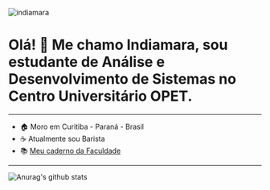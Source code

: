 ![indiamara](https://user-images.githubusercontent.com/57465331/120900948-28b93400-c60e-11eb-8964-fde257d81f5e.png)

<h1>Olá! 👋 Me chamo Indiamara, sou estudante de Análise e Desenvolvimento de Sistemas no Centro Universitário OPET.</h1>

---
- 🏠 Moro em Curitiba - Paraná - Brasil
- ☕ Atualmente sou Barista
- 📚 <a href="https://www.notion.so/indiamara/An-lise-e-Desenvolvimento-de-Sistemas-bd6e80e0fb3c415ca165ee4cc0117e2a"> Meu caderno da Faculdade</a>

---
![Anurag's github stats](https://github-readme-stats.vercel.app/api?username=indiamaraenes&show_icons=true&theme=gruvbox)



